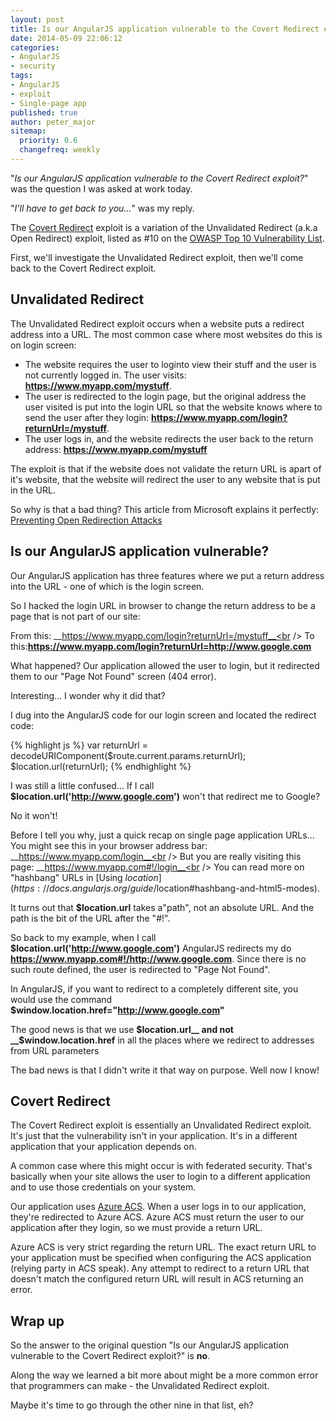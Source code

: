 ```yaml
---
layout: post
title: Is our AngularJS application vulnerable to the Covert Redirect exploit?
date: 2014-05-09 22:06:12
categories:
- AngularJS
- security
tags:
- AngularJS
- exploit
- Single-page app
published: true
author: peter_major
sitemap:
  priority: 0.6
  changefreq: weekly
---
```


"_Is our AngularJS application vulnerable to the Covert Redirect exploit?_" was the question I was asked at work today.

"_I'll have to get back to you..._" was my reply.

The [Covert Redirect](http://tetraph.com/covert_redirect/) exploit is a variation of the Unvalidated Redirect (a.k.a Open Redirect) exploit, listed as #10 on the [OWASP Top 10 Vulnerability List](https://www.owasp.org/index.php/Top_10_2013-Top_10).

<!--more-->

First, we'll investigate the Unvalidated Redirect exploit, then we'll come back to the Covert Redirect exploit.

## Unvalidated Redirect

The Unvalidated Redirect exploit occurs when a website puts a redirect address into a URL. The most common case where most websites do this is on login screen:

* The website requires the user to loginto view their stuff and the user is not currently logged in. The user visits: __https://www.myapp.com/mystuff__.
* The user is redirected to the login page, but the original address the user visited is put into the login URL so that the website knows where to send the user after they login: __https://www.myapp.com/login?returnUrl=/mystuff__.
* The user logs in, and the website redirects the user back to the return address: __https://www.myapp.com/mystuff__

The exploit is that if the website does not validate the return URL is apart of it's website, that the website will redirect the user to any website that is put in the URL.

So why is that a bad thing? This article from Microsoft explains it perfectly: [Preventing Open Redirection Attacks](http://www.asp.net/mvc/tutorials/security/preventing-open-redirection-attacks)

## Is our AngularJS application vulnerable?

Our AngularJS application has three features where we put a return address into the URL - one of which is the login screen.

So I hacked the login URL in browser to change the return address to be a page that is not part of our site:

From this: __https://www.myapp.com/login?returnUrl=/mystuff__<br />
To this:__https://www.myapp.com/login?returnUrl=http://www.google.com__

What happened? Our application allowed the user to login, but it redirected them to our "Page Not Found" screen (404 error).

Interesting... I wonder why it did that?

I dug into the AngularJS code for our login screen and located the redirect code:

{% highlight js %}
var returnUrl = decodeURIComponent($route.current.params.returnUrl);
$location.url(returnUrl);
{% endhighlight %}

I was still a little confused... If I call __$location.url('http://www.google.com')__ won't that redirect me to Google?

No it won't!

Before I tell you why, just a quick recap on single page application URLs...<br />
You might see this in your browser address bar: __https://www.myapp.com/login__<br />
But you are really visiting this page: __https://www.myapp.com#!/login__<br />
You can read more on "hashbang" URLs in [Using $location](https://docs.angularjs.org/guide/$location#hashbang-and-html5-modes).

It turns out that __$location.url__ takes a"path", not an absolute URL. And the path is the bit of the URL after the "#!".

So back to my example, when I call __$location.url('http://www.google.com')__ AngularJS redirects my do __https://www.myapp.com#!/http://www.google.com__. Since there is no such route defined, the user is redirected to "Page Not Found".

In AngularJS, if you want to redirect to a completely different site, you would use the command __$window.location.href="http://www.google.com"__

The good news is that we use __$location.url__ and not __$window.location.href__ in all the places where we redirect to addresses from URL parameters

The bad news is that I didn't write it that way on purpose. Well now I know!

## Covert Redirect

The Covert Redirect exploit is essentially an Unvalidated Redirect exploit. It's just that the vulnerability isn't in your application. It's in a different application that your application depends on.

A common case where this might occur is with federated security. That's basically when your site allows the user to login to a different application and to use those credentials on your system.

Our application uses [Azure ACS](http://azure.microsoft.com/en-us/documentation/articles/active-directory-dotnet-how-to-use-access-control/). When a user logs in to our application, they're redirected to Azure ACS. Azure ACS must return the user to our application after they login, so we must provide a return URL.

Azure ACS is very strict regarding the return URL. The exact return URL to your application must be specified when configuring the ACS application (relying party in ACS speak). Any attempt to redirect to a return URL that doesn't match the configured return URL will result in ACS returning an error.

## Wrap up

So the answer to the original question "Is our AngularJS application vulnerable to the Covert Redirect exploit?" is __no__.

Along the way we learned a bit more about might be a more common error that programmers can make - the Unvalidated Redirect exploit.

Maybe it's time to go through the other nine in that list, eh?
